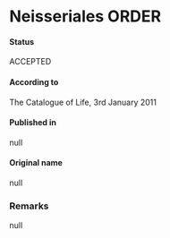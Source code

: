 # Neisseriales ORDER

#### Status
ACCEPTED

#### According to
The Catalogue of Life, 3rd January 2011

#### Published in
null

#### Original name
null

### Remarks
null